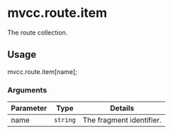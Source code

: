# mvcc.route.item

The route collection.

## Usage

mvcc.route.item[name];

### Arguments

| Parameter    | Type       | Details                            |
| ------------ | ---------- | ---------------------------------- |
| name         | `string`   | The fragment identifier.           |